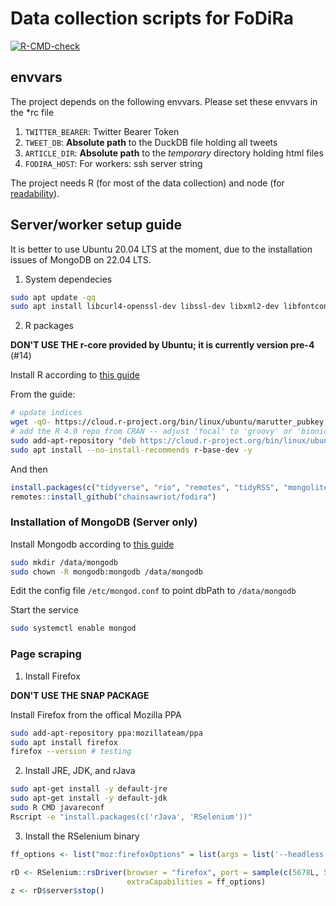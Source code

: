 # Data collection scripts for FoDiRa

<!-- badges: start -->
[![R-CMD-check](https://github.com/chainsawriot/fodira/actions/workflows/R-CMD-check.yaml/badge.svg)](https://github.com/chainsawriot/fodira/actions/workflows/R-CMD-check.yaml)
<!-- badges: end -->

## envvars

The project depends on the following envvars. Please set these envvars in the *rc file

1. `TWITTER_BEARER`: Twitter Bearer Token
2. `TWEET_DB`: __Absolute path__ to the DuckDB file holding all tweets
3. `ARTICLE_DIR`: __Absolute path__ to the *temporary* directory holding html files
4. `FODIRA_HOST`: For workers: ssh server string

The project needs R (for most of the data collection) and node (for [readability](https://github.com/mozilla/readability)).

## Server/worker setup guide

It is better to use Ubuntu 20.04 LTS at the moment, due to the installation issues of MongoDB on 22.04 LTS.

1. System dependecies

```sh
sudo apt update -qq
sudo apt install libcurl4-openssl-dev libssl-dev libxml2-dev libfontconfig1-dev libharfbuzz-dev libfribidi-dev libfreetype6-dev libpng-dev libtiff5-dev libjpeg-dev libssl-dev libsasl2-dev software-properties-common dirmngr -y
```

2. R packages

**DON'T USE THE r-core provided by Ubuntu; it is currently version pre-4** (#14)

Install R according to [this guide](https://cran.r-project.org/bin/linux/ubuntu/)

From the guide: 

```sh
# update indices
wget -qO- https://cloud.r-project.org/bin/linux/ubuntu/marutter_pubkey.asc | sudo tee -a /etc/apt/trusted.gpg.d/cran_ubuntu_key.asc
# add the R 4.0 repo from CRAN -- adjust 'focal' to 'groovy' or 'bionic' as needed
sudo add-apt-repository "deb https://cloud.r-project.org/bin/linux/ubuntu $(lsb_release -cs)-cran40/" -y
sudo apt install --no-install-recommends r-base-dev -y
```

And then

```r
install.packages(c("tidyverse", "rio", "remotes", "tidyRSS", "mongolite"))
remotes::install_github("chainsawriot/fodira")
```

### Installation of MongoDB (Server only)

Install Mongodb according to [this guide](https://www.mongodb.com/docs/manual/tutorial/install-mongodb-on-ubuntu/)

```sh
sudo mkdir /data/mongodb
sudo chown -R mongodb:mongodb /data/mongodb
```

Edit the config file `/etc/mongod.conf` to point dbPath to `/data/mongodb`

Start the service

```sh
sudo systemctl enable mongod
```

### Page scraping

1. Install Firefox

**DON'T USE THE SNAP PACKAGE**

Install Firefox from the offical Mozilla PPA

```sh
sudo add-apt-repository ppa:mozillateam/ppa
sudo apt install firefox
firefox --version # testing
```

2. Install JRE, JDK, and rJava

```sh
sudo apt-get install -y default-jre
sudo apt-get install -y default-jdk
sudo R CMD javareconf
Rscript -e "install.packages(c('rJava', 'RSelenium'))"
```

3. Install the RSelenium binary

```R
ff_options <- list("moz:firefoxOptions" = list(args = list('--headless')))

rD <- RSelenium::rsDriver(browser = "firefox", port = sample(c(5678L, 5679L, 5680L, 5681L, 5682L), size = 1), check = TRUE, verbose = FALSE,
                          extraCapabilities = ff_options)
z <- rD$server$stop()
```
